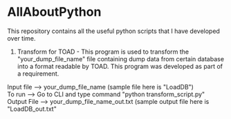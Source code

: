 # AllAboutPython
This repository contains all the useful python scripts that I have developed over time.

1. Transform for TOAD - This program is used to transform the "your_dump_file_name" file containing dump data from certain database into a format readable by TOAD. This program was developed as part of a requirement.

Input file  --> your_dump_file_name (sample file here is "LoadDB")                     
To run      --> Go to CLI and type command "python transform_script.py"                                              
Output File --> your_dump_file_name_out.txt (sample output file here is "LoadDB_out.txt"

